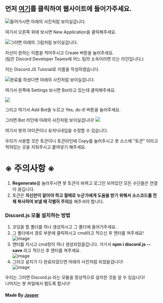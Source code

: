 ## 먼저 [여기](https://discord.com/developers/applications)를 클릭하여 웹사이트에 들어가주세요.

![들어가시면 아래의 사진처럼 보이실겁니다.](https://cdn.discordapp.com/attachments/708325535133990963/708326005852471336/unknown.png)

여기서 오른쪽 위에 보시면 New Application을 클릭해주세요.

![그러면 아래의 그림처럼 보이실겁니다.](https://cdn.discordapp.com/attachments/708325535133990963/708326886845186099/unknown.png)

자신이 원하는 이름을 적어주시고 Create 버튼을 눌러주세요.   
(팀은 Discord Developer Teams에 어느 팀의 소속이라면 뜨는 라인입니다.)   
   
저는 Discord JS Tutorial로 이름을 작성하였습니다.

![완료를 하셨다면 아래의 사진처럼 보이실겁니다.](https://cdn.discordapp.com/attachments/708325535133990963/708327210758701098/unknown.png)

여기서 왼쪽에 Settings 보시면 Bot라고 있는데 클릭해주세요.

![](https://cdn.discordapp.com/attachments/708325535133990963/708327595539955752/unknown.png)

그리고 여기서 Add Bot을 누르고 Yes, do it! 버튼을 눌러주세요.

그러면 Bot 라인에 아래의 사진처럼 보이실겁니다!
![](https://cdn.discordapp.com/attachments/708325535133990963/708328919979261992/unknown.png)

여기서 봇의 아이콘이나 유저닉네임을 수정할 수 있습니다.

우리가 사용할 것은 토큰이니 토큰라인에 Copy를 눌러주시고 봇 소스에 "토큰" 이라고 적혀있는 곳을 지워주시고 붙여넣기 해주세요.   


# **※ 주의사항 ※**   
1. **Regenerate**를 눌러주시면 봇 토큰이 바뀌고 로그인 되어있던 모든 수단들은 연결이 끊깁니다.   
2. 토큰은 **자신만이 알아야 하고 절때로 누군가에게 도움을 받기 위해서 소스코드를 전체 복사하여 보낼 때 각별히 주의**를 해주셔야 합니다.

### Discord.js 모듈 설치하는 방법

1. 코딩을 할 폴더를 하나 생성하시고 그 폴더에 들어가주세요.   
2. 그 폴더에서 경로 부분에 클릭하시고 cmd라고 적으신 후 엔터를 쳐주세요!   
![image](https://cdn.discordapp.com/attachments/708325535133990963/711371559712981043/unknown.png)
3. 엔터를 치시고 cmd창이 하나 생성되었을겁니다. 거기서 **npm i discord.js --save** 라고 적으신 후 엔터를 쳐주세요.     
![image](https://cdn.discordapp.com/attachments/708325535133990963/711371759273771058/unknown.png)
4. 그러고 설치가 다 완료되었으면 아래의 사진처럼 되었을겁니다!   
![image](https://cdn.discordapp.com/attachments/708325535133990963/711371987900956713/unknown.png)

우리는 그러면 Discord.js 라는 모듈을 정상적으로 설치한 것을 알 수 있습니다!   
나머지는 봇 파일에서 뵙도록 합시다!

#### Made By [Jasper](https://github.com/Ukong0324)